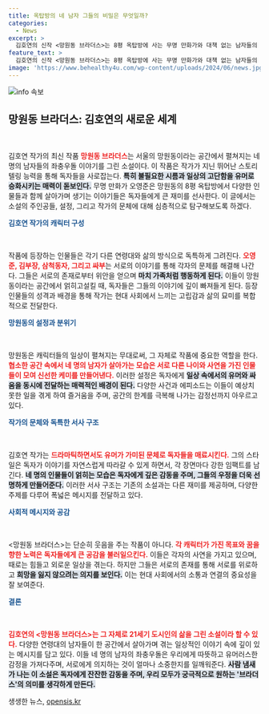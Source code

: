 ```yaml
---
title: 옥탑방의 네 남자 그들의 비밀은 무엇일까?
categories:
  - News
excerpt: >
  김호연의 신작 <망원동 브라더스>는 8평 옥탑방에 사는 무명 만화가와 대책 없는 남자들의 좌충우돌 코믹 드라마. 고군분투하며 진한 우정을 쌓아가는 그들의 이야기는 여러분의 공감을 불러일으키고, 웃음을 선사한다. 
feature_text: >
  김호연의 신작 <망원동 브라더스>는 8평 옥탑방에 사는 무명 만화가와 대책 없는 남자들의 좌충우돌 코믹 드라마. 고군분투하며 진한 우정을 쌓아가는 그들의 이야기는 여러분의 공감을 불러일으키고, 웃음을 선사한다. 
image: 'https://www.behealthy4u.com/wp-content/uploads/2024/06/news.jpg'
---
```


<p><img src="https://www.behealthy4u.com/wp-content/uploads/2024/06/news.jpg" alt="info 속보" /></p>

<h2 data-ke-size="size26">망원동 브라더스: 김호연의 새로운 세계</h2>

<p data-ke-size="size16">&nbsp;</p>

<p>김호연 작가의 최신 작품 <b><span style="color: #ee2323;">망원동 브라더스</span></b>는 서울의 망원동이라는 공간에서 펼쳐지는 네 명의 남자들의 좌충우돌 이야기를 그린 소설이다. 이 작품은 작가가 지닌 뛰어난 스토리텔링 능력을 통해 독자들을 사로잡는다. <b><span style="background-color: #21538527;">특히 불필요한 시름과 일상의 고단함을 유머로 승화시키는 매력이 돋보인다.</span></b> 무명 만화가 오영준은 망원동의 8평 옥탑방에서 다양한 인물들과 함께 살아가며 생기는 이야기들은 독자들에게 큰 재미를 선사한다. 이 글에서는 소설의 주인공들, 설정, 그리고 작가의 문체에 대해 심층적으로 탐구해보도록 하겠다.</p>

<p><b><span style="color: #1a5490;">김호연 작가의 캐릭터 구성</span></b></p>

<p data-ke-size="size16">&nbsp;</p>

<p>작품에 등장하는 인물들은 각기 다른 연령대와 삶의 방식으로 독특하게 그려진다. <b><span style="color: #ee2323;">오영준, 김부장, 삼척동자, 그리고 싸부</span></b>는 서로의 이야기를 통해 각자의 문제를 해결해 나간다. 그들은 서로의 존재로부터 위안을 얻으며 <b><span style="background-color: #21538527;">마치 가족처럼 행동하게 된다.</span></b> 이들이 망원동이라는 공간에서 얽히고설킬 때, 독자들은 그들의 이야기에 깊이 빠져들게 된다. 등장인물들의 성격과 배경을 통해 작가는 현대 사회에서 느끼는 고립감과 삶의 묘미를 복합적으로 전달한다.</p>

<p><b><span style="color: #1a5490;">망원동의 설정과 분위기</span></b></p>

<p data-ke-size="size16">&nbsp;</p>

<p>망원동은 캐릭터들의 일상이 펼쳐지는 무대로써, 그 자체로 작품에 중요한 역할을 한다. <b><span style="color: #ee2323;">협소한 공간 속에서 네 명의 남자가 살아가는 모습은 서로 다른 나이와 사연을 가진 인물들이 모여 신선한 케미를 만들어낸다.</span></b> 이러한 설정은 독자에게 <b><span style="background-color: #21538527;">일상 속에서의 유머와 싸움을 동시에 전달하는 매력적인 배경이 된다.</span></b> 다양한 사건과 에피소드는 이들이 예상치 못한 일을 겪게 하여 즐거움을 주며, 공간의 한계를 극복해 나가는 감정선까지 아우르고 있다.</p>

<p><b><span style="color: #1a5490;">작가의 문체와 독특한 서사 구조</span></b></p>

<p data-ke-size="size16">&nbsp;</p>

<p>김호연 작가는 <b><span style="color: #ee2323;">드라마틱하면서도 유머가 가미된 문체로 독자들을 매료시킨다.</span></b> 그의 스타일은 독자가 이야기를 자연스럽게 따라갈 수 있게 하면서, 각 장면마다 강한 임팩트를 남긴다. <b><span style="background-color: #21538527;">네 명의 인물들이 얽히는 모습은 독자에게 깊은 감동을 주며, 그들의 우정을 더욱 선명하게 만들어준다.</span></b> 이러한 서사 구조는 기존의 소설과는 다른 재미를 제공하며, 다양한 주제를 다루어 폭넓은 메시지를 전달하고 있다.</p>

<p><b><span style="color: #1a5490;">사회적 메시지와 공감</span></b></p>

<p data-ke-size="size16">&nbsp;</p>

<p>&lt;망원동 브라더스&gt;는 단순히 웃음을 주는 작품이 아니다. <b><span style="color: #ee2323;">각 캐릭터가 가진 목표와 꿈을 향한 노력은 독자들에게 큰 공감을 불러일으킨다.</span></b> 이들은 각자의 사연을 가지고 있으며, 때로는 힘들고 외로운 일상을 겪는다. 하지만 그들은 서로의 존재를 통해 서로를 위로하고 <b><span style="background-color: #21538527;">희망을 잃지 않으려는 의지를 보인다.</span></b> 이는 현대 사회에서의 소통과 연결의 중요성을 잘 보여준다.</p>

<p><b><span style="color: #1a5490;">결론</span></b></p>

<p data-ke-size="size16">&nbsp;</p>

<p><b><span style="color: #ee2323;">김호연의 &lt;망원동 브라더스&gt;는 그 자체로 21세기 도시인의 삶을 그린 소설이라 할 수 있다.</span></b> 다양한 연령대의 남자들이 한 공간에서 살아가며 겪는 일상적인 이야기 속에 깊이 있는 메시지를 담고 있다. 이들 네 명의 남자의 좌충우돌은 우리에게 따뜻하고 유머러스한 감정을 가져다주며, 서로에게 의지하는 것이 얼마나 소중한지를 일깨워준다. <b><span style="background-color: #21538527;">사람 냄새가 나는 이 소설은 독자에게 잔잔한 감동을 주며, 우리 모두가 궁극적으로 원하는 '브라더스'의 의미를 생각하게 만든다.</span></b></p>
생생한 뉴스, <a href="https://opensis.kr" rel="dofollow">opensis.kr</a>


